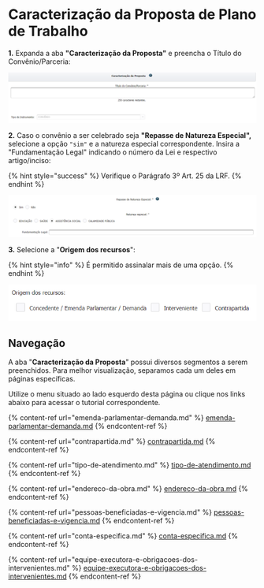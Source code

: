 # Caracterização da Proposta de Plano de Trabalho

**1.** Expanda a aba **"Caracterização da Proposta"** e preencha o Título do Convênio/Parceria:

![](<../../../../.gitbook/assets/image (85) (1).png>)

**2.** Caso o convênio a ser celebrado seja **"Repasse de Natureza Especial",** selecione a opção `"sim"` e a natureza especial correspondente. Insira a "Fundamentação Legal" indicando o número da Lei e respectivo artigo/inciso:

{% hint style="success" %}
Verifique o Parágrafo 3º Art. 25 da LRF.
{% endhint %}

![](<../../../../.gitbook/assets/image (58).png>)


**3.** Selecione a "**Origem dos recursos**":

{% hint style="info" %}
É permitido assinalar mais de uma opção.
{% endhint %}

![](<../../../../.gitbook/assets/image (225).png>)

## Navegação

A aba "**Caracterização da Proposta**" possui diversos segmentos a serem preenchidos. Para melhor visualização, separamos cada um deles em páginas específicas.&#x20;

Utilize o menu situado ao lado esquerdo desta página ou clique nos links abaixo para acessar o tutorial correspondente.

{% content-ref url="emenda-parlamentar-demanda.md" %}
[emenda-parlamentar-demanda.md](emenda-parlamentar-demanda.md)
{% endcontent-ref %}

{% content-ref url="contrapartida.md" %}
[contrapartida.md](contrapartida.md)
{% endcontent-ref %}

{% content-ref url="tipo-de-atendimento.md" %}
[tipo-de-atendimento.md](tipo-de-atendimento.md)
{% endcontent-ref %}

{% content-ref url="endereco-da-obra.md" %}
[endereco-da-obra.md](endereco-da-obra.md)
{% endcontent-ref %}

{% content-ref url="pessoas-beneficiadas-e-vigencia.md" %}
[pessoas-beneficiadas-e-vigencia.md](pessoas-beneficiadas-e-vigencia.md)
{% endcontent-ref %}

{% content-ref url="conta-especifica.md" %}
[conta-especifica.md](conta-especifica.md)
{% endcontent-ref %}

{% content-ref url="equipe-executora-e-obrigacoes-dos-intervenientes.md" %}
[equipe-executora-e-obrigacoes-dos-intervenientes.md](equipe-executora-e-obrigacoes-dos-intervenientes.md)
{% endcontent-ref %}

